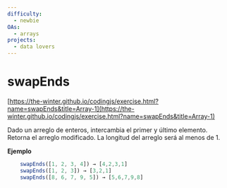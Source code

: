```yaml
---
difficulty:
  - newbie
OAs:
  - arrays
projects:
  - data lovers
---
```


# swapEnds

[https://the-winter.github.io/codingjs/exercise.html?name=swapEnds&title=Array-1](https://the-winter.github.io/codingjs/exercise.html?name=swapEnds&title=Array-1)

Dado un arreglo de enteros, intercambia el primer y último elemento.
Retorna el arreglo modificado. La longitud del arreglo será al menos de 1.

__Ejemplo__

```js
    swapEnds([1, 2, 3, 4]) → [4,2,3,1]
    swapEnds([1, 2, 3]) → [3,2,1]
    swapEnds([8, 6, 7, 9, 5]) → [5,6,7,9,8]
```
